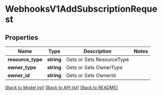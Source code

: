 # WebhooksV1AddSubscriptionRequest

## Properties
Name | Type | Description | Notes
------------ | ------------- | ------------- | -------------
**resource_type** | **string** | Gets or Sets ResourceType | 
**owner_type** | **string** | Gets or Sets OwnerType | 
**owner_id** | **string** | Gets or Sets OwnerId | 

[[Back to Model list]](../../README.md#documentation-for-models) [[Back to API list]](../../README.md#documentation-for-api-endpoints) [[Back to README]](../../README.md)

